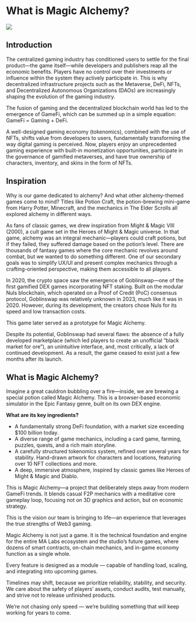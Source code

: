 # What is Magic Alchemy?
![](ma.2x.png)

## Introduction
The centralized gaming industry has conditioned users to settle for the final product—the game itself—while developers and publishers reap all the economic benefits. Players have no control over their investments or influence within the system they actively participate in. This is why decentralized infrastructure projects such as the Metaverse, DeFi, NFTs, and Decentralized Autonomous Organizations (DAOs) are increasingly shaping the evolution of the gaming industry.

The fusion of gaming and the decentralized blockchain world has led to the emergence of GameFi, which can be summed up in a simple equation:
GameFi = Gaming + DeFi.

A well-designed gaming economy (tokenomics), combined with the use of NFTs, shifts value from developers to users, fundamentally transforming the way digital gaming is perceived. Now, players enjoy an unprecedented gaming experience with built-in monetization opportunities, participate in the governance of gamified metaverses, and have true ownership of characters, inventory, and skins in the form of NFTs.

## Inspiration
Why is our game dedicated to alchemy? And what other alchemy-themed games come to mind? Titles like Potion Craft, the potion-brewing mini-game from Harry Potter, Minecraft, and the mechanics in The Elder Scrolls all explored alchemy in different ways.

As fans of classic games, we drew inspiration from Might & Magic VIII (2000), a cult game set in the Heroes of Might & Magic universe. In that game, alchemy was an integral mechanic—players could craft potions, but if they failed, they suffered damage based on the potion’s level.
There are thousands of fantasy games where the core mechanic revolves around combat, but we wanted to do something different. One of our secondary goals was to simplify UX/UI and present complex mechanics through a crafting-oriented perspective, making them accessible to all players.

In 2020, the crypto space saw the emergence of Goblinswap—one of the first gamified DEX games incorporating NFT staking.
Built on the modular Nuls blockchain, which operated on a Proof of Credit (PoC) consensus protocol, Goblinswap was relatively unknown in 2023, much like it was in 2020. However, during its development, the creators chose Nuls for its speed and low transaction costs.

This game later served as a prototype for Magic Alchemy.

Despite its potential, Goblinswap had several flaws: the absence of a fully developed marketplace (which led players to create an unofficial “black market for ore”), an unintuitive interface, and, most critically, a lack of continued development. As a result, the game ceased to exist just a few months after its launch.

## What is Magic Alchemy?
Imagine a great cauldron bubbling over a fire—inside, we are brewing a special potion called Magic Alchemy. This is a browser-based economic simulator in the Epic Fantasy genre, built on its own DEX engine.

**What are its key ingredients?**
- A fundamentally strong DeFi foundation, with a market size exceeding $100 billion today.
- A diverse range of game mechanics, including a card game, farming, puzzles, quests, and a rich main storyline.
- A carefully structured tokenomics system, refined over several years for stability.
Hand-drawn artwork for characters and locations, featuring over 10 NFT collections and more.
- A deep, immersive atmosphere, inspired by classic games like Heroes of Might & Magic and Diablo.

This is Magic Alchemy—a project that deliberately steps away from modern GameFi trends. It blends casual F2P mechanics with a meditative core gameplay loop, focusing not on 3D graphics and action, but on economic strategy.

This is the vision our team is bringing to life—an experience that leverages the true strengths of Web3 gaming.

Magic Alchemy is not just a game. It is the technical foundation and engine for the entire MA Labs ecosystem and the studio’s future games, where dozens of smart contracts, on-chain mechanics, and in-game economy function as a single whole.

Every feature is designed as a module — capable of handling load, scaling, and integrating into upcoming games.

Timelines may shift,
because we prioritize reliability, stability, and security. We care about the safety of players’ assets, conduct audits, test manually, and strive not to release unfinished products.

We’re not chasing only speed — we’re building something that will keep working for years to come.
